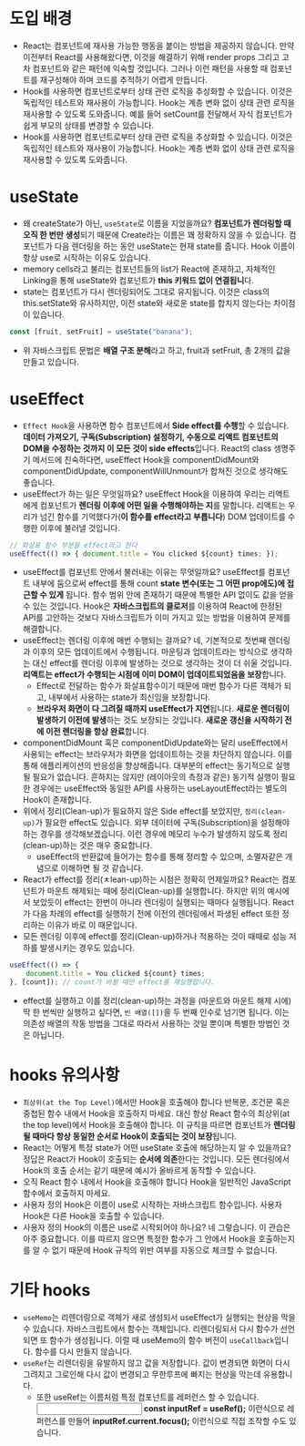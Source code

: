 # **도입 배경**

- React는 컴포넌트에 재사용 가능한 행동을 붙이는 방법을 제공하지 않습니다. 만약 이전부터 React를 사용해왔다면, 이것을 해결하기 위해 render props 그리고 고차 컴포넌트와 같은 패턴에 익숙할 것입니다. 그러나 이런 패턴을 사용할 때 컴포넌트를 재구성해야 하며 코드를 추적하기 어렵게 만듭니다.
- Hook를 사용하면 컴포넌트로부터 상태 관련 로직을 추상화할 수 있습니다. 이것은 독립적인 테스트와 재사용이 가능합니다. Hook는 계층 변화 없이 상태 관련 로직을 재사용할 수 있도록 도와줍니다. 예를 들어 setCount를 전달해서 자식 컴포넌트가 쉽게 부모의 상태를 변경할 수 있습니다.
- Hook를 사용하면 컴포넌트로부터 상태 관련 로직을 추상화할 수 있습니다. 이것은 독립적인 테스트와 재사용이 가능합니다. Hook는 계층 변화 없이 상태 관련 로직을 재사용할 수 있도록 도와줍니다.

# **useState**

- 왜 createState가 아닌, `useState`로 이름을 지었을까요? **컴포넌트가 렌더링할 때 오직 한 번만 생성**되기 때문에 Create라는 이름은 꽤 정확하지 않을 수 있습니다. 컴포넌트가 다음 렌더링을 하는 동안 useState는 현재 state를 줍니다. Hook 이름이 항상 use로 시작하는 이유도 있습니다.
- memory cells라고 불리는 컴포넌트들의 list가 React에 존재하고, 자체적인 Linking을 통해 useState와 컴포넌트가 **this 키워드 없이 연결됩니**다.
- state는 컴포넌트가 다시 렌더링되어도 그대로 유지됩니다. 이것은 class의 this.setState와 유사하지만, 이전 state와 새로운 state를 합치지 않는다는 차이점이 있습니다.

```jsx
const [fruit, setFruit] = useState("banana");
```

- 위 자바스크립트 문법은 **배열 구조 분해**라고 하고, fruit과 setFruit, 총 2개의 값을 만들고 있습니다.

# **useEffect**

- `Effect Hook`을 사용하면 함수 컴포넌트에서 **Side effect를 수행**할 수 있습니다. **데이터 가져오기, 구독(Subscription) 설정하기, 수동으로 리액트 컴포넌트의 DOM을 수정하는 것까지 이 모든 것이 side effects**입니다. React의 class 생명주기 메서드에 친숙하다면, useEffect Hook을 componentDidMount와 componentDidUpdate, componentWillUnmount가 합쳐진 것으로 생각해도 좋습니다.
- useEffect가 하는 일은 무엇일까요? useEffect Hook을 이용하여 우리는 리액트에게 컴포넌트가 **렌더링 이후에 어떤 일을 수행해야하는 지**를 말합니다. 리액트는 우리가 넘긴 함수를 기억했다가(**이 함수를 effect라고 부릅니다**) DOM 업데이트를 수행한 이후에 불러낼 것입니다.

```jsx
// 화살표 함수 부분을 effect라고 한다
useEffect(() => { document.title = You clicked ${count} times; });
```

- useEffect를 컴포넌트 안에서 불러내는 이유는 무엇일까요? useEffect를 컴포넌트 내부에 둠으로써 effect를 통해 count **state 변수(또는 그 어떤 prop에도)에 접근할 수 있게** 됩니다. 함수 범위 안에 존재하기 때문에 특별한 API 없이도 값을 얻을 수 있는 것입니다. Hook은 **자바스크립트의 클로저**를 이용하여 React에 한정된 API를 고안하는 것보다 자바스크립트가 이미 가지고 있는 방법을 이용하여 문제를 해결합니다.
- useEffect는 렌더링 이후에 매번 수행되는 걸까요? 네, 기본적으로 첫번째 렌더링과 이후의 모든 업데이트에서 수행됩니다. 마운팅과 업데이트라는 방식으로 생각하는 대신 effect를 렌더링 이후에 발생하는 것으로 생각하는 것이 더 쉬울 것입니다. **리액트는 effect가 수행되는 시점에 이미 DOM이 업데이트되었음을 보장**합니다.
  - Effect로 전달하는 함수가 화살표함수이기 때문에 매번 함수가 다른 객체가 되고, 내부에서 사용하는 state가 최신임을 보장합니다.
  - **브라우저 화면이 다 그려질 때까지 useEffect가 지연**됩니다. **새로운 렌더링이 발생하기 이전에 발생**하는 것도 보장되는 것입니다. **새로운 갱신을 시작하기 전에 이전 렌더링을 항상 완료**합니다.
- componentDidMount 혹은 componentDidUpdate와는 달리 useEffect에서 사용되는 effect는 브라우저가 화면을 업데이트하는 것을 차단하지 않습니다. 이를 통해 애플리케이션의 반응성을 향상해줍니다. 대부분의 effect는 동기적으로 실행될 필요가 없습니다. 흔하지는 않지만 (레이아웃의 측정과 같은) 동기적 실행이 필요한 경우에는 useEffect와 동일한 API를 사용하는 useLayoutEffect라는 별도의 Hook이 존재합니다.
- 위에서 정리(Clean-up)가 필요하지 않은 Side effect를 보았지만, `정리(clean-up)`가 필요한 effect도 있습니다. 외부 데이터에 구독(Subscription)을 설정해야 하는 경우를 생각해보겠습니다. 이런 경우에 메모리 누수가 발생하지 않도록 정리(clean-up)하는 것은 매우 중요합니다.
  - useEffect의 반환값에 들어가는 함수를 통해 정리할 수 있으며, 소멸자같은 개념으로 이해하면 될 것 같습니다.
- React가 effect를 정리(ㅊlean-up)하는 시점은 정확히 언제일까요? React는 컴포넌트가 마운트 해제되는 때에 정리(Clean-up)를 실행합니다. 하지만 위의 예시에서 보았듯이 effect는 한번이 아니라 렌더링이 실행되는 때마다 실행됩니다. React가 다음 차례의 effect를 실행하기 전에 이전의 렌더링에서 파생된 effect 또한 정리하는 이유가 바로 이 때문입니다.
- 모든 렌더링 이후에 effect를 정리(Clean-up)하거나 적용하는 것이 때때로 성능 저하를 발생시키는 경우도 있습니다.

```jsx
useEffect(() => {
	document.title = You clicked ${count} times;
}, [count]); // count가 바뀔 때만 effect를 재실행합니다.
```

- effect를 실행하고 이를 정리(clean-up)하는 과정을 (마운트와 마운트 해제 시에)딱 한 번씩만 실행하고 싶다면, `빈 배열([])`을 두 번째 인수로 넘기면 됩니다. 이는 의존성 배열의 작동 방법을 그대로 따라서 사용하는 것일 뿐이며 특별한 방법인 것은 아닙니다.

# **hooks 유의사항**

- `최상위(at the Top Level)`에서만 Hook을 호출해야 합니다 반복문, 조건문 혹은 중첩된 함수 내에서 Hook을 호출하지 마세요. 대신 항상 React 함수의 최상위(at the top level)에서 Hook을 호출해야 합니다. 이 규칙을 따르면 컴포넌트가 **렌더링 될 때마다 항상 동일한 순서로 Hook이 호출되는 것이 보장**됩니다.
- React는 어떻게 특정 state가 어떤 useState 호출에 해당하는지 알 수 있을까요? 정답은 React가 Hook이 호출되는 **순서에 의존**한다는 것입니다. 모든 렌더링에서 Hook의 호출 순서는 같기 때문에 예시가 올바르게 동작할 수 있습니다.
- 오직 React 함수 내에서 Hook을 호출해야 합니다 Hook을 일반적인 JavaScript 함수에서 호출하지 마세요.
- 사용자 정의 Hook은 이름이 use로 시작하는 자바스크립트 함수입니다. 사용자 Hook은 다른 Hook을 호출할 수 있습니다.
- 사용자 정의 Hook의 이름은 use로 시작되어야 하나요? 네 그렇습니다. 이 관습은 아주 중요합니다. 이를 따르지 않으면 특정한 함수가 그 안에서 Hook을 호출하는지를 알 수 없기 때문에 Hook 규칙의 위반 여부를 자동으로 체크할 수 없습니다.

# 기타 hooks

- `useMemo`는 리렌더링으로 객체가 새로 생성되서 useEffect가 실행되는 현상을 막을 수 있습니다. 자바스크립트에서 함수는 객체입니다. 리렌더링되서 다시 함수가 선언되면 또 함수가 생성됩니다. 이럴 때 useMemo의 함수 버전이 `useCallback`입니다. 함수를 다시 만들지 않습니다.
- `useRef`는 리렌더링을 유발하지 않고 값을 저장합니다. 값이 변경되면 화면이 다시 그려지고 그로인해 다시 값이 변경되고 무한루프에 빠지는 현상을 막는데 유용합니다.
  - 또한 useRef는 이름처럼 특정 컴포넌트를 레퍼런스 할 수 있습니다. **<input ref=inputRef /> const inputRef = useRef();** 이런식으로 레퍼런스를 만들어 **inputRef.current.focus();** 이런식으로 직접 조작할 수도 있습니다.
